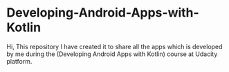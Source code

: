 # Developing-Android-Apps-with-Kotlin
Hi, This repository I have created it to share all the apps which is developed by me during the (Developing Android Apps with Kotlin) course at Udacity platform.
